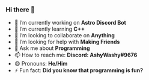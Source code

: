### Hi there 👋

- 🔭 I’m currently working on **Astro Discord Bot**
- 🌱 I’m currently learning **C++** 
- 👯 I’m looking to collaborate on **Anything**
- 🤔 I’m looking for help with **Making Friends**
- 💬 Ask me about **Programming**
- 📫 How to reach me: **Discord: AshyWashy#9676**
- 😄 Pronouns: **He/Him**
- ⚡ Fun fact: **Did you know that programming is fun?**
